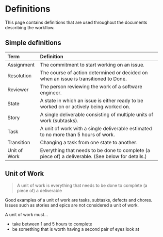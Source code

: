 # Definitions

This page contains definitions that are used throughout the documents describing the workflow.


## Simple definitions

| Term         | Definition                                                                                        |
|:-------------|:--------------------------------------------------------------------------------------------------|
| Assignment   | The commitment to start working on an issue.                                                      |
| Resolution   | The course of action determined or decided on when an issue is transitioned to Done.              |
| Reviewer     | The person reviewing the work of a software engineer.                                             |
| State        | A state in which an issue is either ready to be worked on or actively being worked on.            |
| Story        | A single deliverable consisting of multiple units of work (subtasks).                             |
| Task         | A unit of work with a single deliverable estimated to no more than 5 hours of work.               |
| Transition   | Changing a task from one state to another.                                                        |
| Unit of Work | Everything that needs to be done to complete (a piece of) a deliverable. (See below for details.) |


## Unit of Work

> A unit of work is everything that needs to be done to complete (a piece of) a deliverable

Good examples of a unit of work are tasks, subtasks, defects and chores. Issues such as stories and epics are not
considered a unit of work.

A unit of work must...
- take between 1 and 5 hours to complete
- be something that is worth having a second pair of eyes look at
